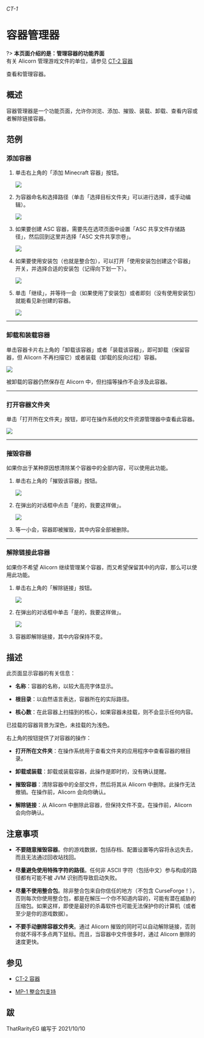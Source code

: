 *CT-1*

# 容器管理器

?> **本页面介绍的是：管理容器的功能界面**  
有关 Alicorn 管理游戏文件的单位，请参见 [CT-2 容器](/CT-2.md)

查看和管理容器。

## 概述

容器管理器是一个功能页面，允许你浏览、添加、摧毁、装载、卸载、查看内容或者解除链接容器。

## 范例

### 添加容器

1. 单击右上角的「添加 Minecraft 容器」按钮。
   
   ![](https://img.gejiba.com/images/b223159dfa31e1799c78609bcad5ea84.png)

2. 为容器命名和选择路径（单击「选择目标文件夹」可以进行选择，或手动编辑）。
   
   ![](https://img.gejiba.com/images/a452cc7dcdd8835926cb5b08f1cb632a.png)

3. 如果要创建 ASC 容器，需要先在选项页面中设置「ASC 共享文件存储路径」，然后回到这里并选择「ASC 文件共享宗卷」。
   
   ![](https://img.gejiba.com/images/c7f65f48aa3e5b5c32633fa82c8635ce.png)

4. 如果要使用安装包（也就是整合包），可以打开「使用安装包创建这个容器」开关，并选择合适的安装包（记得向下划一下）。
   
   ![](https://img.gejiba.com/images/1c2828dfea8212881c11ac4a65800a76.png)

5. 单击「继续」，并等待一会（如果使用了安装包）或者即刻（没有使用安装包）就能看见新创建的容器。
   
   ![](https://img.gejiba.com/images/b2ded18cb0ef99c47c3490df385ce970.png)

---

### 卸载和装载容器

单击容器卡片右上角的「卸载该容器」或者「装载该容器」，即可卸载（保留容器，但 Alicorn 不再扫描它）或者装载（卸载的反向过程）容器。

![](https://img.gejiba.com/images/5e189ac940a97534b7b8877b10d737c0.png)

被卸载的容器仍然保存在 Alicorn 中，但扫描等操作不会涉及此容器。

---

### 打开容器文件夹

单击「打开所在文件夹」按钮，即可在操作系统的文件资源管理器中查看此容器。

![](https://img.gejiba.com/images/bc694996f1a9c9ca053301569b2dd935.png)

---

### 摧毁容器

如果你出于某种原因想清除某个容器中的全部内容，可以使用此功能。

1. 单击右上角的「摧毁该容器」按钮。
   
   ![](https://img.gejiba.com/images/c6169b5d65d3916a9a4d2e9f2ea74d20.png)

2. 在弹出的对话框中点击「是的，我要这样做」。
   
   ![](https://img.gejiba.com/images/6c4a2295cc4b5dd0b869e5778a89b166.png)

3. 等一小会，容器即被摧毁，其中内容全部被删除。

---

### 解除链接此容器

如果你不希望 Alicorn 继续管理某个容器，而又希望保留其中的内容，那么可以使用此功能。

1. 单击右上角的「解除链接」按钮。
   
   ![](https://img.gejiba.com/images/79ce3ca7d902c2514c1ccef35f70e788.png)

2. 在弹出的对话框中单击「是的，我要这样做」。
   
   ![](https://img.gejiba.com/images/1fb6c85e38911949e31b844da20fe49e.png)

3. 容器即解除链接，其中内容保持不变。

## 描述

此页面显示容器的有关信息：

- **名称**：容器的名称，以较大高亮字体显示。

- **根目录**：以自然语言表达，容器所在的实际路径。

- **核心数**：在此容器上扫描到的核心，如果容器未挂载，则不会显示任何内容。

已挂载的容器背景为深色，未挂载的为浅色。

右上角的按钮提供了对容器的操作：

- **打开所在文件夹**：在操作系统用于查看文件夹的应用程序中查看容器的根目录。

- **卸载或装载**：卸载或装载容器，此操作是即时的，没有确认提醒。

- **摧毁容器**：清除容器中的全部文件，然后将其从 Alicorn 中删除。此操作无法撤销。在操作前，Alicorn 会向你确认。

- **解除链接**：从 Alicorn 中删除此容器，但保持文件不变。在操作前，Alicorn 会向你确认。

## 注意事项

- **不要随意摧毁容器**。你的游戏数据，包括存档、配置设置等内容将永远失去，而且无法通过回收站找回。

- **尽量避免使用特殊字符的路径**。任何非 ASCII 字符（包括中文）参与构成的路径都有可能不被 JVM 识别而导致启动失败。

- **尽量不使用整合包**。除非整合包来自你信任的地方（不包含 CurseForge！），否则每次你使用整合包，都是在解压一个你不知道内容的，可能有潜在威胁的压缩包。如果这样，即使是最好的杀毒软件也可能无法保护你的计算机（或者至少是你的游戏数据）。

- **不要手动删除容器文件夹**。通过 Alicorn 摧毁的同时可以自动解除链接，否则你就不得不多点两下鼠标。而且，当容器中文件很多时，通过 Alicorn 删除的速度更快。

## 参见

- [CT-2 容器](/CT-2.md)

- [MP-1 整合包支持](/MP-1.md)

## 跋

ThatRarityEG 编写于 2021/10/10

